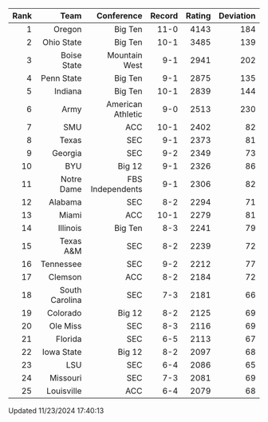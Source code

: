 | Rank  | Team                 | Conference           | Record   | Rating | Deviation |
| ---:  | ---:                 | ---:                 | ---:     | ---:   | ---:      |
| 1     | Oregon               | Big Ten              | 11-0     | 4143   | 184       |
| 2     | Ohio State           | Big Ten              | 10-1     | 3485   | 139       |
| 3     | Boise State          | Mountain West        | 9-1      | 2941   | 202       |
| 4     | Penn State           | Big Ten              | 9-1      | 2875   | 135       |
| 5     | Indiana              | Big Ten              | 10-1     | 2839   | 144       |
| 6     | Army                 | American Athletic    | 9-0      | 2513   | 230       |
| 7     | SMU                  | ACC                  | 10-1     | 2402   | 82        |
| 8     | Texas                | SEC                  | 9-1      | 2373   | 81        |
| 9     | Georgia              | SEC                  | 9-2      | 2349   | 73        |
| 10    | BYU                  | Big 12               | 9-1      | 2326   | 86        |
| 11    | Notre Dame           | FBS Independents     | 9-1      | 2306   | 82        |
| 12    | Alabama              | SEC                  | 8-2      | 2294   | 71        |
| 13    | Miami                | ACC                  | 10-1     | 2279   | 81        |
| 14    | Illinois             | Big Ten              | 8-3      | 2241   | 79        |
| 15    | Texas A&M            | SEC                  | 8-2      | 2239   | 72        |
| 16    | Tennessee            | SEC                  | 9-2      | 2212   | 77        |
| 17    | Clemson              | ACC                  | 8-2      | 2184   | 72        |
| 18    | South Carolina       | SEC                  | 7-3      | 2181   | 66        |
| 19    | Colorado             | Big 12               | 8-2      | 2125   | 69        |
| 20    | Ole Miss             | SEC                  | 8-3      | 2116   | 69        |
| 21    | Florida              | SEC                  | 6-5      | 2113   | 67        |
| 22    | Iowa State           | Big 12               | 8-2      | 2097   | 68        |
| 23    | LSU                  | SEC                  | 6-4      | 2086   | 65        |
| 24    | Missouri             | SEC                  | 7-3      | 2081   | 69        |
| 25    | Louisville           | ACC                  | 6-4      | 2079   | 68        |

Updated 11/23/2024 17:40:13
